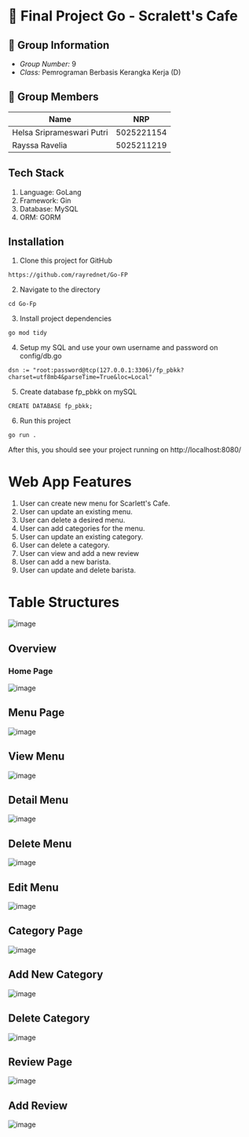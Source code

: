 # 🌟 Final Project Go - Scralett's Cafe

## 📝 Group Information
- *Group Number:* 9
- *Class:* Pemrograman Berbasis Kerangka Kerja (D)

## 👥 Group Members

| Name                       | NRP         |
|----------------------------|-------------|
| Helsa Sriprameswari Putri  | 5025221154  |
| Rayssa Ravelia             | 5025211219  |

## Tech Stack
1. Language: GoLang
2. Framework: Gin
3. Database: MySQL
4. ORM: GORM

## Installation
1. Clone this project for GitHub
```
https://github.com/rayrednet/Go-FP
```

2. Navigate to the directory
```
cd Go-Fp
```
3. Install project dependencies
```
go mod tidy
```
4. Setup my SQL and use your own username and password on config/db.go
```
dsn := "root:password@tcp(127.0.0.1:3306)/fp_pbkk?charset=utf8mb4&parseTime=True&loc=Local"
```

5. Create database fp_pbkk on mySQL
```
CREATE DATABASE fp_pbkk;
```

6. Run this project
```
go run .
```
After this, you should see your project running on http://localhost:8080/

# Web App Features

1. User can create new menu for Scarlett's Cafe.
2. User can update an existing menu.
3. User can delete a desired menu.
4. User can add categories for the menu.
5. User can update an existing category.
6. User can delete a category.
7. User can view and add a new review
8. User can add a new barista.
9. User can update and delete barista.

# Table Structures
![image](https://github.com/user-attachments/assets/33186796-38f8-4a03-8dcc-deb3354ac259)


## Overview

### Home Page
![image](https://github.com/user-attachments/assets/b26a0c26-3492-4309-b079-a6a312f650e8)

## Menu Page
![image](https://github.com/user-attachments/assets/864630c4-3cf7-456a-937c-4387aecf040a)

## View Menu
![image](https://github.com/user-attachments/assets/f4bfb9a0-d53d-4b83-ab96-32130499d0e3)

## Detail Menu 
![image](https://github.com/user-attachments/assets/e3104226-246f-4804-8b85-9e076405e70e)

## Delete Menu
![image](https://github.com/user-attachments/assets/cfa5d60d-6d15-4782-9379-3cada8d27988)

## Edit Menu
![image](https://github.com/user-attachments/assets/bc3e263f-83fd-4f2c-a987-e9d34e6acbf6)

## Category Page
![image](https://github.com/user-attachments/assets/64aed20f-660a-4e67-b69c-da041ff31fdb)

## Add New Category
![image](https://github.com/user-attachments/assets/bcf4539f-ce58-4d51-a258-035eb528bdf2)

## Delete Category
![image](https://github.com/user-attachments/assets/4367dad3-98a6-446d-881f-cd923c7f782d)

## Review Page


![image](https://github.com/user-attachments/assets/ba128f6b-bf12-464e-9c4e-cb7a3d91529a)

## Add Review

![image](https://github.com/user-attachments/assets/f01bc9d6-4938-4798-81f0-1321a1a350e0)
